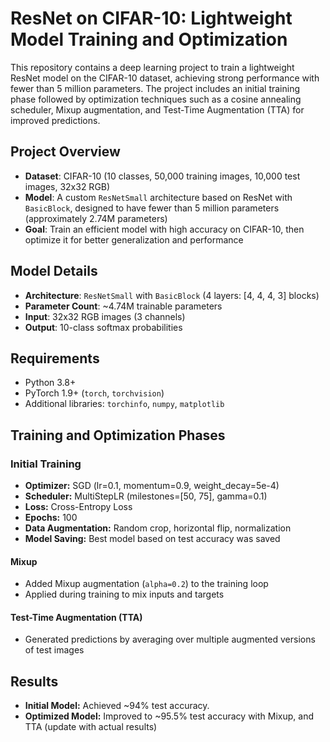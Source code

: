 # ResNet on CIFAR-10: Lightweight Model Training and Optimization

This repository contains a deep learning project to train a lightweight ResNet model on the CIFAR-10 dataset, achieving strong performance with fewer than 5 million parameters. The project includes an initial training phase followed by optimization techniques such as a cosine annealing scheduler, Mixup augmentation, and Test-Time Augmentation (TTA) for improved predictions.

## Project Overview

- **Dataset**: CIFAR-10 (10 classes, 50,000 training images, 10,000 test images, 32x32 RGB)
- **Model**: A custom `ResNetSmall` architecture based on ResNet with `BasicBlock`, designed to have fewer than 5 million parameters (approximately 2.74M parameters)
- **Goal**: Train an efficient model with high accuracy on CIFAR-10, then optimize it for better generalization and performance

## Model Details

- **Architecture**: `ResNetSmall` with `BasicBlock` (4 layers: [4, 4, 4, 3] blocks)
- **Parameter Count**: ~4.74M trainable parameters
- **Input**: 32x32 RGB images (3 channels)
- **Output**: 10-class softmax probabilities

## Requirements

- Python 3.8+
- PyTorch 1.9+ (`torch`, `torchvision`)
- Additional libraries: `torchinfo`, `numpy`, `matplotlib`

## Training and Optimization Phases

### Initial Training
- **Optimizer:** SGD (lr=0.1, momentum=0.9, weight_decay=5e-4)
- **Scheduler:** MultiStepLR (milestones=[50, 75], gamma=0.1)
- **Loss:** Cross-Entropy Loss
- **Epochs:** 100
- **Data Augmentation:** Random crop, horizontal flip, normalization
- **Model Saving:** Best model based on test accuracy was saved


#### Mixup
- Added Mixup augmentation (`alpha=0.2`) to the training loop
- Applied during training to mix inputs and targets

#### Test-Time Augmentation (TTA)
- Generated predictions by averaging over multiple augmented versions of test images

## Results
- **Initial Model:** Achieved ~94% test accuracy.
- **Optimized Model:** Improved to ~95.5% test accuracy with Mixup, and TTA (update with actual results)

